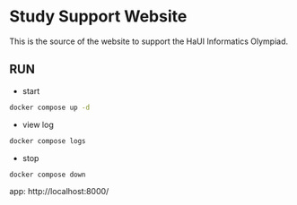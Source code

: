 # Study Support Website
This is the source of the website to support the HaUI Informatics Olympiad.

## RUN

- start
``` bash
docker compose up -d
```
- view log
``` bash
docker compose logs
```
- stop
``` bash
docker compose down
```

app: http://localhost:8000/